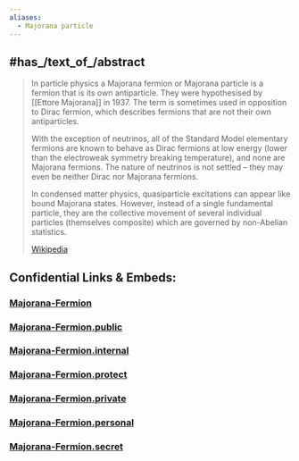 ```yaml
---
aliases:
  - Majorana particle
---
```


## #has_/text_of_/abstract 

> In particle physics a Majorana fermion or Majorana particle is a fermion that is its own antiparticle. 
> They were hypothesised by [[Ettore Majorana]] in 1937. 
> The term is sometimes used in opposition to Dirac fermion, 
> which describes fermions that are not their own antiparticles.
>
> With the exception of neutrinos, 
> all of the Standard Model elementary fermions are known to behave as Dirac fermions at low energy 
> (lower than the electroweak symmetry breaking temperature), and none are Majorana fermions. 
> The nature of neutrinos is not settled – they may even be neither Dirac nor Majorana fermions.
>
> In condensed matter physics, quasiparticle excitations can appear like bound Majorana states. 
> However, instead of a single fundamental particle, 
> they are the collective movement of several individual particles (themselves composite) 
> which are governed by non-Abelian statistics.
>
> [Wikipedia](https://en.wikipedia.org/wiki/Majorana%20fermion) 


## Confidential Links & Embeds: 

### [Majorana-Fermion](/_Standards/Science/Physics/Majorana-Fermion.md) 

### [Majorana-Fermion.public](/_public/Science/Physics/Majorana-Fermion.public.md) 

### [Majorana-Fermion.internal](/_internal/Science/Physics/Majorana-Fermion.internal.md) 

### [Majorana-Fermion.protect](/_protect/Science/Physics/Majorana-Fermion.protect.md) 

### [Majorana-Fermion.private](/_private/Science/Physics/Majorana-Fermion.private.md) 

### [Majorana-Fermion.personal](/_personal/Science/Physics/Majorana-Fermion.personal.md) 

### [Majorana-Fermion.secret](/_secret/Science/Physics/Majorana-Fermion.secret.md)

